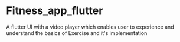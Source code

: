 # Fitness_app_flutter
A flutter UI with a video player which enables user to experience and understand the basics of Exercise and it's implementation
